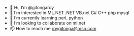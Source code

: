 - 👋 Hi, I’m @gitongaroy
- 👀 I’m interested in ML.NET .NET VB.net C# C++ php mysql
- 🌱 I’m currently learning perl, python
- 💞️ I’m looking to collaborate on ml.net
- 📫 How to reach me roygitonga@msn.com

<!---
gitongaroy/gitongaroy is a ✨ special ✨ repository because its `README.md` (this file) appears on your GitHub profile.
You can click the Preview link to take a look at your changes.
--->
